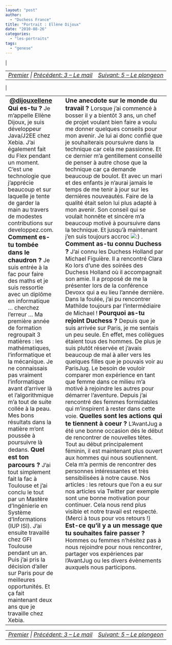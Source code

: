 ```yaml
---
layout: "post"
author:
  - "Duchess France"
title: "Portrait : Ellène Dijoux"
date: "2010-08-26"
categories:
  - "les-portraits"
tags:
  - "genese"
---
```


| <table border="0" width="100%"><tbody><tr><td style="font-size: 110%; font-style: italic; text-align: left;"><a href="http://www.duchess-france.org/rencontre-a-devoxx/">Premier</a> | <a href="http://www.duchess-france.org/le-mail/">Précédent: 3 – Le mail</a></td><td style="font-size: 110%; font-style: italic; text-align: right;"><a href="http://www.duchess-france.org/le-plongeon/">Suivant: 5 – Le plongeon</a></td></tr></tbody></table> |

<table border="0" width="100%"><tbody><tr><td valign="top" width="33%"><div style="margin-right: 10px;"><div style="margin: 0; padding: 0; text-align: center;"><span style="font-size: 120%; font-weight: bold; color: #3366ff;"><a href="http:/twitter.com/dijouxellene">@dijouxellene</a></span></div><span style="font-size: 120%; font-weight: bold;">Qui es-tu ? </span><span style="font-size: 110%;">Je m’appelle Ellène Dijoux, je suis développeur Java/J2EE chez Xebia. J’ai également fait du Flex pendant un moment. C’est une technologie que j’apprécie beaucoup et sur laquelle je tente de garder la main au travers de modestes contributions sur developpez.com.</span><div></div><span style="font-size: 120%; font-weight: bold;">Comment es-tu tombée dans le chaudron ? </span><span style="font-size: 110%;">Je suis entrée à la fac pour faire des maths et je suis ressortie avec un diplôme en informatique … cherchez l’erreur … Ma première année de formation regroupait 3 matières : les mathématiques, l’informatique et la mécanique. Je ne connaissais pas vraiment l’informatique avant d’arriver là et l’algorithmique m’a tout de suite collée à la peau. Mes bons résultats dans la matière m’ont poussée à poursuivre là dedans. </span><span style="font-size: 120%; font-weight: bold;">Quel est ton parcours ? </span><span style="font-size: 110%;">J’ai tout simplement fait la fac à Toulouse et j’ai conclu le tout par un Mastère d’Ingénierie en Système d’Informations (IUP ISI). J’ai ensuite travaillé chez GFI Toulouse pendant un an. Puis j’ai pris la décision d’aller sur Paris pour de meilleures opportunités. Et ça fait maintenant deux ans que je travaille chez Xebia.</span><div></div></div></td><td valign="top" width="66%"><div style="margin-left: 10px;"><span style="font-size: 120%; font-weight: bold;">Une anecdote sur le monde du travail ? </span><span style="font-size: 110%;">Lorsque j’ai commencé à bosser il y a bientôt 3 ans, un chef de projet voulant bien faire a voulu me donner quelques conseils pour mon avenir. Je lui ai donc confié que je souhaiterais poursuivre dans la technique car cela me passionne. Et ce dernier m’a gentillement conseillé de penser à autre chose que la technique car ça demande beaucoup de boulot. Et avec un mari et des enfants je n’aurai jamais le temps de me tenir à jour sur les dernières nouveautés. Faire de la qualité était selon lui plus adapté à mon avenir. Son conseil qui se voulait honnête et sincère m’a beaucoup motivé à poursuivre dans la technique. Et jusqu’à maintenant j’en suis toujours accroc <img class="wp-smiley" src="/assets/2010/08/2010-08-26-portrait-ellene-dijoux/icon_smile.gif" alt=":)"> . </span> <span style="font-size: 120%; font-weight: bold;"> Comment as-tu connu Duchess ? </span> <span style="font-size: 110%;"> J’ai connu les Duchess Holland par Michael Figuière. Il a rencontré Clara Ko lors d’une des soirées des Duchess Holland où il accompagnait son amie. Il a proposé de me la présenter lors de la conférence Devoxx qui a eu lieu l’année dernière. Dans la foulée, j’ai pu rencontrer Mathilde toujours par l’intermédiaire de Michael ! </span> <span style="font-size: 120%; font-weight: bold;"> Pourquoi as-tu rejoint Duchess ? </span> <span style="font-size: 110%;"> Depuis que je suis arrivée sur Paris, je me sentais un peu seule. En effet, mes collègues étaient tous des hommes. De plus je suis plutôt réservée et j’avais beaucoup de mal à aller vers les quelques filles que je pouvais voir au ParisJug. Le besoin de vouloir comparer mon expérience en tant que femme dans ce milieu m’a motivé à rejoindre les autres pour démarrer l’aventure. Depuis j’ai rencontré des femmes formidables qui m’inspirent à rester dans cette voie. </span><span style="font-size: 120%; font-weight: bold;"> Quelles sont les actions qui te tiennent à coeur ? </span> <span style="font-size: 110%;"> L’AvantJug a été une bonne occasion dés le début de rencontrer de nouvelles têtes. Tout au début principalement féminin, il est maintenant plus ouvert aux hommes qui nous soutiennent. Cela m’a permis de rencontrer des personnes intéressantes et très sensibilisées à notre cause. </span><span style="font-size: 110%;">Nos articles : les retours que l’on a eu sur nos articles via Twitter par exemple sont une bonne motivation pour continuer. Cela nous rend plus visible et notre travail est respecté. (Merci à tous pour vos retours !) </span><div></div><span style="font-size: 120%; font-weight: bold;">Est-ce qu’il y a un message que tu souhaites faire passer ?</span><div></div><span style="font-size: 110%;">Hommes ou femmes n’hésitez pas à nous rejoindre pour nous rencontrer, partager vos expériences par l’AvantJug ou les divers évènements auxquel</span><span style="font-size: 110%;">s nous participons.</span><div></div></div></td></tr></tbody></table>

<table border="0" width="100%"><tbody><tr><td style="font-size: 110%; font-style: italic; text-align: left;"><a href="http://www.duchess-france.org/rencontre-a-devoxx/">Premier</a> | <a href="http://www.duchess-france.org/le-mail/">Précédent: 3 – Le mail</a></td><td style="font-size: 110%; font-style: italic; text-align: right;"><a href="http://www.duchess-france.org/le-plongeon/">Suivant: 5 – Le plongeon</a></td></tr></tbody></table>
